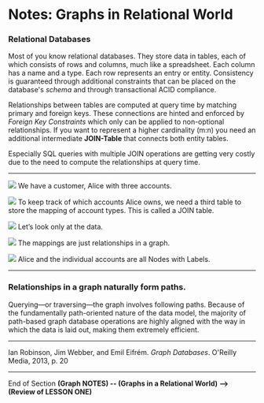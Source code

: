 # Notes: Graphs in Relational World

### Relational Databases
Most of you know relational databases. They store data in tables, each of which consists of rows and columns, much like a spreadsheet. Each column has a name and a type. Each row represents an entry or entity. Consistency is guaranteed through additional constraints that can be placed on the database's *schema* and through transactional ACID compliance.

Relationships between tables are computed at query time by matching primary and foreign keys. These connections are hinted and enforced by *Foreign Key Constraints* which only can be applied to non-optional relationships. If you want to represent a higher cardinality (m:n) you need an additional intermediate **JOIN-Table** that connects both entity tables.

Especially SQL queries with multiple JOIN operations are getting very costly due to the need to compute the relationships at query time.

----

![](../images/slides_rdbms_01.png)
We have a customer, Alice with three accounts. 

![](../images/slides_rdbms_02.png)
To keep track of which accounts Alice owns, we need a third table to store the mapping of account types. This is called a JOIN table.

![](../images/slides_rdbms_03.png)
Let’s look only at the data.

![](../images/slides_rdbms_04.png)
The mappings are just relationships in a graph. 

![](../images/slides_rdbms_05.png)
Alice and the individual accounts are all Nodes with Labels.


----

### Relationships in a graph naturally form paths.
Querying—or traversing—the graph involves following paths. Because of the fundamentally path-oriented nature of the data model, the majority of path-based graph database operations are highly aligned with the way in which the data is laid out, making them extremely efficient.

----

Ian Robinson, Jim Webber, and Emil Eifrém. *Graph Databases*. O'Reilly Media, 2013, p. 20
** **
End of Section
**(Graph NOTES) -- (Graphs in a Relational World) --> (Review of LESSON ONE)**